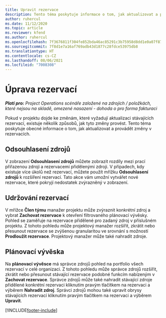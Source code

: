 ```yaml
---
title: Upravit rezervace
description: Tento téma poskytuje informace o tom, jak aktualizovat a provádět změny v rezervacích.
author: ruhercul
ms.date: 11/12/2020
ms.topic: article
ms.reviewer: kfend
ms.author: ruhercul
ms.openlocfilehash: 7f3676811f304fe852bda46ac85291c3b75958d8dd1e0a07f87c58ef5efe8738
ms.sourcegitcommit: 7f8d1e7a16af769adb43d1877c28fdce53975db8
ms.translationtype: HT
ms.contentlocale: cs-CZ
ms.lasthandoff: 08/06/2021
ms.locfileid: "7008308"
---
```

# <a name="edit-bookings"></a>Úprava rezervací

_**Platí pro:** Project Operations scénáře založené na zdrojích / položkách, které nejsou na skladě, omezené nasazení - dohoda o pro forma fakturaci_


Pokud v projektu dojde ke změnám, které vyžadují aktualizaci stávajících rezervací, existuje několik způsobů, jak tyto změny provést. Tento téma poskytuje obecné informace o tom, jak aktualizovat a provádět změny v rezervacích.

## <a name="resource-reconciliation"></a>Odsouhlasení zdrojů

V zobrazení **Odsouhlasení zdrojů** můžete zobrazit rozdíly mezi prací přiřazenou zdroji a rezervacemi přidělenými zdroji. V případech, kdy existuje více úkolů než rezervací, můžete použít mřížku **Odsouhlasení zdrojů** k rozšíření rezervací. Tato akce vám umožní vytvářet nové rezervace, které pokryjí nedostatek zvýrazněný v zobrazení.

## <a name="maintain-bookings"></a>Udržování rezervací

V mřížce **Člen týmu** manažer projektu může zvýraznit konkrétní zdroj a vybrat **Zachovat rezervace** k otevření filtrovaného plánovací vývěsky. Pohled se zaměřuje na rezervace přidělené pro zadaný zdroj v příslušném projektu. Z tohoto pohledu může projektový manažer rozšířit, zkrátit nebo přesunout rezervace se zvýšenou granularitou ve srovnání s možností **Prodloužit rezervace**. Projektový manažer může také nahradit zdroje.

## <a name="schedule-board"></a>Plánovací vývěska

Na **plánovací vývěsce** má správce zdrojů pohled na portfolio všech rezervací v celé organizaci. Z tohoto pohledu může správce zdrojů rozšířit, zkrátit nebo přesunout stávající rezervace podobné funkcím nabízeným v **Zachovat rezervace**. Správce zdrojů může také nahradit stávající zdroje přidělené konkrétní rezervaci kliknutím pravým tlačítkem na rezervaci a výběrem **Nahradit zdroj**. Správci zdrojů mohou také upravit obrysy stávajících rezervací kliknutím pravým tlačítkem na rezervaci a výběrem **Upravit**.


[!INCLUDE[footer-include](../includes/footer-banner.md)]